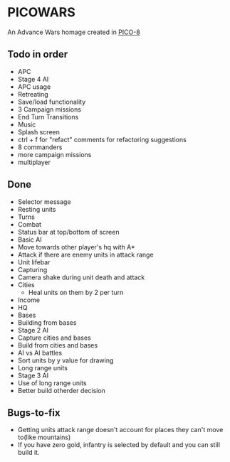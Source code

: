 PICOWARS
========

An Advance Wars homage created in [PICO-8](https://www.lexaloffle.com/pico-8.php)


Todo in order
-------------

* APC
* Stage 4 AI
 * APC usage
 * Retreating
* Save/load functionality
* 3 Campaign missions
* End Turn Transitions
* Music
* Splash screen
* ctrl + f for "refact" comments for refactoring suggestions
* 8 commanders
* more campaign missions
* multiplayer



Done
----

* Selector message
* Resting units
* Turns
* Combat
* Status bar at top/bottom of screen
* Basic AI
 * Move towards other player's hq with A*
 * Attack if there are enemy units in attack range
* Unit lifebar
* Capturing
* Camera shake during unit death and attack
* Cities
  * Heal units on them by 2 per turn
* Income
* HQ
* Bases
* Building from bases
* Stage 2 AI
 * Capture cities and bases
 * Build from cities and bases
* AI vs AI battles
* Sort units by y value for drawing
* Long range units
* Stage 3 AI
 * Use of long range units
 * Better build otherder decision


Bugs-to-fix
-----------

* Getting units attack range doesn't account for places they can't move to(like mountains)
* If you have zero gold, infantry is selected by default and you can still build it.
